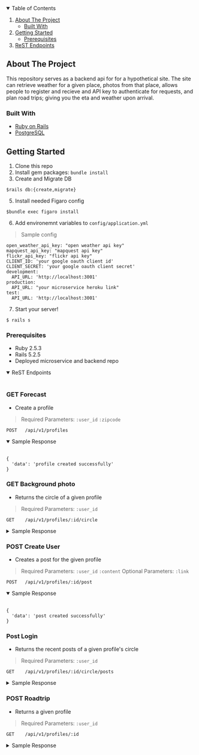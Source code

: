 
<!-- TABLE OF CONTENTS -->
<details open="open">
  <summary>Table of Contents</summary>
  <ol>
    <li>
      <a href="#about-the-project">About The Project</a>
      <ul>
        <li><a href="#built-with">Built With</a></li>
      </ul>
    </li>
    <li>
      <a href="#getting-started">Getting Started</a>
      <ul>
        <li><a href="#prerequisites">Prerequisites</a></li>
      </ul>
    </li>
    <li><a href="#rest-endpoints">ReST Endpoints</a></li>

  </ol>
</details>


<!-- ABOUT THE PROJECT -->
## About The Project

This repository serves as a backend api for for a hypothetical site. The site can retrieve weather for a given place, photos from that place, allows people to register and recieve and API key to authenticate for requests, and plan road trips; giving you the eta and weather upon arrival.

### Built With

* [Ruby on Rails](https://rubyonrails.org/)
* [PostgreSQL](https://www.postgresql.org/)

<!-- GETTING STARTED -->
## Getting Started

1. Clone this repo
2. Install gem packages: `bundle install`
4. Create and Migrate DB
```
$rails db:{create,migrate}
```
5. Install needed Figaro config
```
$bundle exec figaro install
```
6. Add environemnt variables to `config/application.yml`
> Sample config
```
open_weather_api_key: "open weather api key"
mapquest_api_key: "mapquest api key"
flickr_api_key: "flickr api key"
CLIENT_ID: 'your google oauth client id'
CLIENT_SECRET: 'your google oauth client secret'
development:
  API_URL: 'http://localhost:3001'
production:
  API_URL: "your microservice heroku link"
test:
  API_URL: 'http://localhost:3001'
```
7. Start your server!

```
$ rails s
```
### Prerequisites

* Ruby 2.5.3
* Rails 5.2.5
* Deployed microservice and backend repo

<!-- USAGE EXAMPLES -->

<details open>
<summary>ReST Endpoints</summary>
<br>

    
### GET Forecast
* Create a profile
> Required Parameters: `:user_id` `:zipcode`
```
POST   /api/v1/profiles
```

<details open>
<summary>Sample Response</summary>
<br>
  
```
{
  'data': 'profile created successfully'
}

```

</details>

### GET Background photo
* Returns the circle of a given profile
> Required Parameters: `:user_id` 
```
GET    /api/v1/profiles/:id/circle
```

<details closed>
<summary>Sample Response</summary>
<br>
  
  ```
{
    "data": [
        {
            "id": "2",
            "type": "profile",
            "attributes": {
                "zipcode": "80305",
                "user_id": 2,
                "profile_picture": "http://www.google.com",
                "username": "korn"
            }
        },
        {
            "id": "3",
            "type": "profile",
            "attributes": {
                "zipcode": "80304",
                "user_id": 3,
                "profile_picture": "http://www.google.com",
                "username": "slipknot"
            }
        },
        {
            "id": "4",
            "type": "profile",
            "attributes": {
                "zipcode": "80303",
                "user_id": 4,
                "profile_picture": "http://www.google.com",
                "username": "photos by jim"
            }
        },
        {
            "id": "5",
            "type": "profile",
            "attributes": {
                "zipcode": "80544",
                "user_id": 5,
                "profile_picture": "http://www.google.com",
                "username": "arteest"
            }
        }
    ]
}

```

</details>

### POST Create User
* Creates a post for the given profile
> Required Parameters: `:user_id` `:content`
> Optional Parameters: `:link`
```
POST   /api/v1/profiles/:id/post
```
<details open>
<summary>Sample Response</summary>
<br>

```
{
  'data': 'post created successfully'
}

```

</details>

### Post Login
* Returns the recent posts of a given profile's circle
> Required Parameters: `:user_id` 
```
GET    /api/v1/profiles/:id/circle/posts

```

<details closed>
<summary>Sample Response</summary>
<br>
  
  ```
{
    "data": [
        {
            "id": "4",
            "type": "post",
            "attributes": {
                "content": "hey did you see that headline?",
                "link": "photoURL.com",
                "user_id": 2,
                "created_at": "2021-04-21T20:35:56.040Z"
            }
        },
        {
            "id": "5",
            "type": "post",
            "attributes": {
                "content": "hey checkout my create shoes?",
                "link": "photoURL.com",
                "user_id": 2,
                "created_at": "2021-04-21T20:35:56.043Z"
            }
        },
        {
            "id": "6",
            "type": "post",
            "attributes": {
                "content": "hey did you see software update?",
                "link": "photoURL.com",
                "user_id": 3,
                "created_at": "2021-04-21T20:35:56.047Z"
            }
        },
        {
            "id": "7",
            "type": "post",
            "attributes": {
                "content": "hey did you see I called you?",
                "link": null,
                "user_id": 3,
                "created_at": "2021-04-21T20:35:56.050Z"
            }
        },
        {
            "id": "8",
            "type": "post",
            "attributes": {
                "content": "hey did you see that we're not friends on FB anymore?",
                "link": "photoURL.com",
                "user_id": 4,
                "created_at": "2021-04-21T20:35:56.053Z"
            }
        },
        {
            "id": "9",
            "type": "post",
            "attributes": {
                "content": "hey did you see hear about that create app called 'level'?",
                "link": "photoURL.com",
                "user_id": 4,
                "created_at": "2021-04-21T20:35:56.057Z"
            }
        },
        {
            "id": "10",
            "type": "post",
            "attributes": {
                "content": "hey i just got hired at a sick new comapny",
                "link": null,
                "user_id": 5,
                "created_at": "2021-04-21T20:35:56.060Z"
            }
        }
    ]
}

```

</details>


### POST Roadtrip
* Returns a given profile
> Required Parameters: `:user_id` 
```
GET    /api/v1/profiles/:id 

```

<details closed>
<summary>Sample Response</summary>
<br>

```
{
    "data": {
        "id": "1",
        "type": "profile",
        "attributes": {
            "zipcode": "80301",
            "user_id": 1,
            "profile_picture": "http://www.google.com",
            "username": "the painter man"
        }
    }
}
```

</details>
